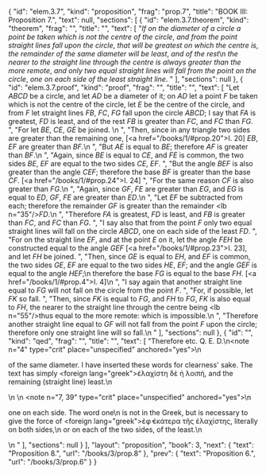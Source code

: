 {
  "id": "elem.3.7",
  "kind": "proposition",
  "frag": "prop.7",
  "title": "BOOK III: Proposition 7.",
  "text": null,
  "sections": [
    {
      "id": "elem.3.7.theorem",
      "kind": "theorem",
      "frag": "",
      "title": "",
      "text": [
        "<var>If on the diameter of a circle a point be taken which is not the centre of the circle</var>, <var>and from the point straight lines fall upon the circle</var>, <var>that will be greatest on which the centre is</var>, <var>the remainder of the same diameter will be least</var>, <var>and of the rest</var>\n       <var>the nearer to the straight line through the centre is always greater than the more remote</var>, <var>and only two equal straight lines will fall from the point on the circle</var>, <var>one on each side of the least straight line</var>. "
      ],
      "sections": null
    },
    {
      "id": "elem.3.7.proof",
      "kind": "proof",
      "frag": "",
      "title": "",
      "text": [
        "Let <var>ABCD</var> be a circle, and let <var>AD</var> be a diameter of it; on <var>AD</var> let a point <var>F</var> be taken which is not the centre of the circle, let <var>E</var> be the centre of the circle, and from <var>F</var> let straight lines <var>FB</var>, <var>FC</var>, <var>FG</var> fall upon the circle <var>ABCD</var>; I say that <var>FA</var> is greatest, <var>FD</var> is least, and of the rest <var>FB</var> is greater than <var>FC</var>, and <var>FC</var> than <var>FG</var>. ",
        "For let <var>BE</var>, <var>CE</var>, <var>GE</var> be joined. \n      ",
        "Then, since in any triangle two sides are greater than the remaining one, [<a href=\"/books/1/#prop.20\">I. 20</a>] <var>EB</var>, <var>EF</var> are greater than <var>BF</var>.\n      ",
        "But <var>AE</var> is equal to <var>BE</var>; therefore <var>AF</var> is greater than <var>BF</var>.\n      ",
        "Again, since <var>BE</var> is equal to <var>CE</var>, and <var>FE</var> is common, the two sides <var>BE</var>, <var>EF</var> are equal to the two sides <var>CE</var>, <var>EF</var>. ",
        "But the angle <var>BEF</var> is also greater than the angle <var>CEF</var>; therefore the base <var>BF</var> is greater than the base <var>CF</var>. [<a href=\"/books/1/#prop.24\">I. 24</a>] ",
        "For the same reason <var>CF</var> is also greater than <var>FG</var>.\n       ",
        "Again, since <var>GF</var>, <var>FE</var> are greater than <var>EG</var>, and <var>EG</var> is equal to <var>ED</var>, <var>GF</var>, <var>FE</var> are greater than <var>ED</var>.\n      ",
        "Let <var>EF</var> be subtracted from each; therefore the remainder <var>GF</var> is greater than the remainder <lb n=\"35\"/><var>FD</var>.\n      ",
        "Therefore <var>FA</var> is greatest, <var>FD</var> is least, and <var>FB</var> is greater than <var>FC</var>, and <var>FC</var> than <var>FG</var>. ",
        "I say also that from the point <var>F</var> only two equal straight lines will fall on the circle <var>ABCD</var>, one on each side of the least <var>FD</var>. ",
        "For on the straight line <var>EF</var>, and at the point <var>E</var> on it, let the angle <var>FEH</var> be constructed equal to the angle <var>GEF</var> [<a href=\"/books/1/#prop.23\">I. 23</a>], and let <var>FH</var> be joined. ",
        "Then, since <var>GE</var> is equal to <var>EH</var>, and <var>EF</var> is common, the two sides <var>GE</var>, <var>EF</var> are equal to the two sides <var>HE</var>, <var>EF</var>; and the angle <var>GEF</var> is equal to the angle <var>HEF</var>;\n       therefore the base <var>FG</var> is equal to the base <var>FH</var>. [<a href=\"/books/1/#prop.4\">I. 4</a>]\n      ",
        "I say again that another straight line equal to <var>FG</var> will not fall on the circle from the point <var>F</var>. ",
        "For, if possible, let <var>FK</var> so fall. ",
        "Then, since <var>FK</var> is equal to <var>FG</var>, and <var>FH</var> to <var>FG</var>, <var>FK</var> is also equal to <var>FH</var>, the nearer to the straight line through the centre being <lb n=\"55\"/>thus equal to the more remote: which is impossible.\n      ",
        "Therefore another straight line equal to <var>GF</var> will not fall from the point <var>F</var> upon the circle; therefore only one straight line will so fall.\n      "
      ],
      "sections": null
    },
    {
      "id": "",
      "kind": "qed",
      "frag": "",
      "title": "",
      "text": [
        "Therefore etc. Q. E. D.\n<note n=\"4\" type=\"crit\" place=\"unspecified\" anchored=\"yes\">\n        <p>of the same diameter. I have inserted these words for clearness' sake. The text has simply <foreign lang=\"greek\">ἐλαχίστη δὲ ἡ λοιπή</foreign>, <quote>and the remaining (straight line) least.</quote>\n</p>\n       </note>\n       <note n=\"7, 39\" type=\"crit\" place=\"unspecified\" anchored=\"yes\">\n        <p>one on each side. The word <quote>one</quote>\n is not in the Greek, but is necessary to give the force of <foreign lang=\"greek\">ἐφ̓ ἑκάτερα τῆς ἐλαχίστης</foreign>, literally <quote>on both sides,</quote>\n or <quote>on each of the two sides, of the least.</quote>\n</p>\n       </note>"
      ],
      "sections": null
    }
  ],
  "layout": "proposition",
  "book": 3,
  "next": {
    "text": "Proposition 8.",
    "url": "/books/3/prop.8"
  },
  "prev": {
    "text": "Proposition 6.",
    "url": "/books/3/prop.6"
  }
}
